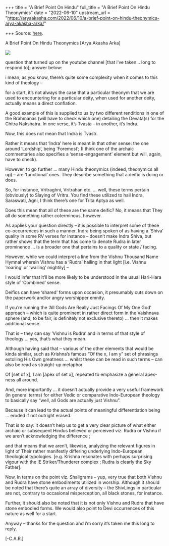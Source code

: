 +++
title = "A Brief Point On Hindu"
full_title = "A Brief Point On Hindu Theonymics"
date = "2022-06-10"
upstream_url = "https://aryaakasha.com/2022/06/10/a-brief-point-on-hindu-theonymics-arya-akasha-arka/"

+++
Source: [here](https://aryaakasha.com/2022/06/10/a-brief-point-on-hindu-theonymics-arya-akasha-arka/).

A Brief Point On Hindu Theonymics [Arya Akasha Arka]

![](https://aryaakasha.files.wordpress.com/2022/06/image-5.png?w=714)

question that turned up on the youtube channel \[that i’ve taken .. long to respond to\]; answer below:

i mean, as you know, there’s quite some complexity when it comes to this kind of theology –

for a start, it’s not always the case that a particular theonym that we are used to encountering for a particular deity, when used for another deity, actually means a direct conflation.

A good example of this is supplied to us by two different renditions in one of the Brahmanas (will have to check which one) detailing the Devata(s) for the Chitra Nakshatra. In one verse, it’s Tvasta – in another, it’s Indra.

Now, this does not mean that Indra is Tvastr.

Rather it means that ‘Indra’ here is meant in that other sense: the one around ‘Lordship’, being ‘Foremost’; (I think one of the archaic commentaries also specifies a ‘sense-engagement’ element but will, again, have to check).

However, to go further … many Hindu theonymics (indeed, theonymics all up) – are ‘functional’ ones. They describe something that a deific is doing or does.

So, for instance, Vritraghni, Vritrahan etc. … well, these terms pertain (obviously) to Slaying of Vritra. You find these utilized to hail Indra, Saraswati, Agni, I think there’s one for Trita Aptya as well.

Does this mean that all of these are the same deific? No, it means that They all do something rather coterminous, however.

As applies your question directly – it is possible to interpret some of these co-occurrences in such a manner. Indra being spoken of as having a ‘Shiva’ quality in some RV verses for instance – doesn’t make Indra Shiva, but rather shows that the term that has come to denote Rudra in later prominence … is a broader one that pertains to a quality or state / facing.

However, while we could interpret a line from the Vishnu Thousand Name Hymnal wherein Vishnu has a ‘Rudra’ hailing in that light \[i.e. Vishnu ‘roaring’ or ‘wailing’ mightily\] –

I would infer that it’ll be more likely to be understood in the usual Hari-Hara style of ‘Combined’ sense.

Deifics can have ‘shared’ forms upon occasion, it presumably cuts down on the paperwork and/or angry worshipper emnity.

If you’re running the ‘All Gods Are Really Just Facings Of My One God’ approach – which is quite prominent in rather direct form in the Vaishnava sphere (and, to be fair, is definitely not exclusive thereto) … then it makes additional sense.

That is – they can say ‘Vishnu is Rudra’ and in terms of that style of theology … yes, that’s what they mean.

Although having said that – various of the other elements that would be kinda similar, such as Krishna’s famous “Of the x, I am y” set of phrasings extolling His Own greatness … whilst these can be read in such terms – can also be read as straight-up metaphor.

Of \[set of x\], I am \[apex of set x\], repeated to emphasize a general apex-ness all around.

And, more importantly … it doesn’t actually provide a very useful framework (in general terms) for either Vedic or comparative Indo-European theology to basically say “well, all Gods are actually just Vishnu”.

Because it can lead to the actual points of meaningful differentiation being … eroded if not outright erased.

That is to say: it doesn’t help us to get a very clear picture of what either archaic or subsequent Hindus believed or perceived viz. Rudra or Vishnu if we aren’t acknowledging the difference ;

and that means that we aren’t, likewise, analyzing the relevant figures in light of Their rather manifestly differing underlying Indo-European theological typologies. \[e.g. Krishna resonates with perhaps surprising vigour with the IE Striker/Thunderer complex ; Rudra is clearly the Sky Father\].

Now, in terms on the point viz. Shaligrams – yup, very true that both Vishnu and Rudra have stone embodiments utilized in worship. Although it should be noted that there’s quite an array of diversity – the ShivLings in particular are not, contrary to occasional misperception, all black stones, for instance.

Further, it should also be noted that it is not only Vishnu and Rudra that have stone embodied forms. We would also point to Devi occurrences of this nature as well for a start.

Anyway – thanks for the question and i’m sorry it’s taken me this long to reply.

\[-C.A.R.\]
